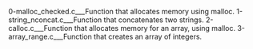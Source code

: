 0-malloc_checked.c___Function that allocates memory using malloc.
1-string_nconcat.c___Function that concatenates two strings.
2-calloc.c___Function that allocates memory for an array, using malloc.
3-array_range.c___Function that creates an array of integers.
